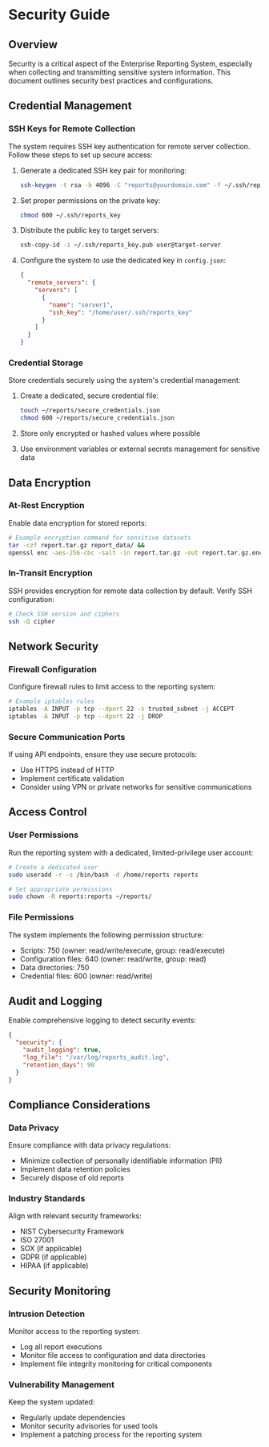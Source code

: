 # Security Guide

## Overview

Security is a critical aspect of the Enterprise Reporting System, especially when collecting and transmitting sensitive system information. This document outlines security best practices and configurations.

## Credential Management

### SSH Keys for Remote Collection

The system requires SSH key authentication for remote server collection. Follow these steps to set up secure access:

1. Generate a dedicated SSH key pair for monitoring:
   ```bash
   ssh-keygen -t rsa -b 4096 -C "reports@yourdomain.com" -f ~/.ssh/reports_key
   ```

2. Set proper permissions on the private key:
   ```bash
   chmod 600 ~/.ssh/reports_key
   ```

3. Distribute the public key to target servers:
   ```bash
   ssh-copy-id -i ~/.ssh/reports_key.pub user@target-server
   ```

4. Configure the system to use the dedicated key in `config.json`:
   ```json
   {
     "remote_servers": {
       "servers": [
         {
           "name": "server1",
           "ssh_key": "/home/user/.ssh/reports_key"
         }
       ]
     }
   }
   ```

### Credential Storage

Store credentials securely using the system's credential management:

1. Create a dedicated, secure credential file:
   ```bash
   touch ~/reports/secure_credentials.json
   chmod 600 ~/reports/secure_credentials.json
   ```

2. Store only encrypted or hashed values where possible

3. Use environment variables or external secrets management for sensitive data

## Data Encryption

### At-Rest Encryption

Enable data encryption for stored reports:

```bash
# Example encryption command for sensitive datasets
tar -czf report.tar.gz report_data/ && 
openssl enc -aes-256-cbc -salt -in report.tar.gz -out report.tar.gz.enc -pass pass:yourpassword
```

### In-Transit Encryption

SSH provides encryption for remote data collection by default. Verify SSH configuration:

```bash
# Check SSH version and ciphers
ssh -Q cipher
```

## Network Security

### Firewall Configuration

Configure firewall rules to limit access to the reporting system:

```bash
# Example iptables rules
iptables -A INPUT -p tcp --dport 22 -s trusted_subnet -j ACCEPT
iptables -A INPUT -p tcp --dport 22 -j DROP
```

### Secure Communication Ports

If using API endpoints, ensure they use secure protocols:

- Use HTTPS instead of HTTP
- Implement certificate validation
- Consider using VPN or private networks for sensitive communications

## Access Control

### User Permissions

Run the reporting system with a dedicated, limited-privilege user account:

```bash
# Create a dedicated user
sudo useradd -r -s /bin/bash -d /home/reports reports

# Set appropriate permissions
sudo chown -R reports:reports ~/reports/
```

### File Permissions

The system implements the following permission structure:

- Scripts: 750 (owner: read/write/execute, group: read/execute)
- Configuration files: 640 (owner: read/write, group: read)
- Data directories: 750
- Credential files: 600 (owner: read/write)

## Audit and Logging

Enable comprehensive logging to detect security events:

```json
{
  "security": {
    "audit_logging": true,
    "log_file": "/var/log/reports_audit.log",
    "retention_days": 90
  }
}
```

## Compliance Considerations

### Data Privacy

Ensure compliance with data privacy regulations:

- Minimize collection of personally identifiable information (PII)
- Implement data retention policies
- Securely dispose of old reports

### Industry Standards

Align with relevant security frameworks:

- NIST Cybersecurity Framework
- ISO 27001
- SOX (if applicable)
- GDPR (if applicable)
- HIPAA (if applicable)

## Security Monitoring

### Intrusion Detection

Monitor access to the reporting system:

- Log all report executions
- Monitor file access to configuration and data directories
- Implement file integrity monitoring for critical components

### Vulnerability Management

Keep the system updated:

- Regularly update dependencies
- Monitor security advisories for used tools
- Implement a patching process for the reporting system